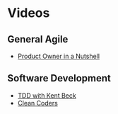 # Videos

## General Agile

* [Product Owner in a Nutshell](https://www.youtube.com/watch?reload=9&v=502ILHjX9EE)

## Software Development

* [TDD with Kent Beck](https://pragprog.com/screencast/v-kbtdd/test-driven-development)
* [Clean Coders](https://cleancoders.com/videos/clean-code)
